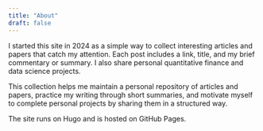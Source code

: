 ```yaml
---
title: "About"
draft: false
---
```

I started this site in 2024 as a simple way to collect interesting articles and papers that catch my attention. Each post includes a link, title, and my brief commentary or summary. I also share personal quantitative finance and data science projects.

This collection helps me maintain a personal repository of articles and papers, practice my writing through short summaries, and motivate myself to complete personal projects by sharing them in a structured way.

The site runs on Hugo and is hosted on GitHub Pages.
